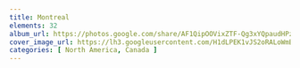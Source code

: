 ```yaml
---
title: Montreal
elements: 32
album_url: https://photos.google.com/share/AF1QipOOVixZTF-Qg3xYQpaudHPzqb4PV3ZQ_uFISp2_jxhUboCFuR52DM8j6IEqAhhYWQ?key=TWc0ODVBU3U0TTRWb0dBaHJXMk9JdzFtWWdYdWJR
cover_image_url: https://lh3.googleusercontent.com/H1dLPEK1vJS2oRALoWmB0JkI1W2rDng5ymJuE3gRX-LehdJaEppKETi_7EBZtmcAk0tS399D92X3SQyD-dRSwkS5m4X2HSmzG0Y38Cc60cczJk1IK6VxChd1B9Ms9n4_BGGn3GUVjEKbmN_Gg79PRx3n-QADI-SDfzx0EUJZaZCf30-l67ojsYdQGezuHK99DkO2qO0dS6cyKfunly69J4PbzG3PDqSzCxu7l_Pfoe8XDto5aO1XnvBkocNHDhNQ902s37xYiqiqchGxxZ6OVYWCiOJIuS1rZ8FngQjJ94DH-PXG5LJUYQuEHBXHLgG8zpGS-B_45pvQwH6Pyl3XhzZGxEc0OjMTn0bpVEp9irKYy-hyf6jRV_7RoEoQuiIeh4PfMIhCP5DKdf2HXzVrxWafvE1cEEd5Wk5yAbHgUG5V04bODl9MGaIdNsq-kegvjSLTmpZqODgM_crjxSmyu4Vb0C5mnQ5jvvhhiQ_-XMQxaeL93k1f9yLLAVSIMUINp6qiV675xmC3e4OLwZeySaYa0hVVgWGp-AyXaXTn1XiyxDcyBDX-c5uDD0ZwjGEC1OFFZPxdlDz7uI5NiCp4j9qZl4e1f8NfEqLeNmv4QT49oEyxmjOR3CdH0ewsxLnVdyVCWHnoL5qbO3HT9FzOJsq3Dg=s195-p-k-no
categories: [ North America, Canada ]
---
```

